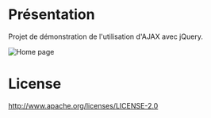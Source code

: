 # Présentation

Projet de démonstration de l'utilisation d'AJAX avec jQuery.

![Home page](http://git.aubm.net/kendo5731/ajax-training/raw/master/doc/home.png)

# License

http://www.apache.org/licenses/LICENSE-2.0